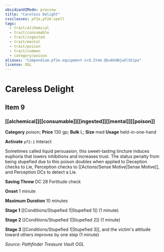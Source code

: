 ```yaml
---
obsidianUIMode: preview
title: "Careless Delight"
cssclasses: pf2e,pf2e-spell
tags:
  - trait/alchemical
  - trait/consumable
  - trait/ingested
  - trait/mental
  - trait/poison
  - trait/common
  - category/poison
aliases: "Compendium.pf2e.equipment-srd.Item.QbuAXdWjwXlSk1pa"
license: OGL
---
```

# Careless Delight
## Item 9
### [[alchemical]][[consumable]][[ingested]][[mental]][[poison]]

**Category** poison; 
**Price** 130 gp; 
**Bulk** L; **Size** med
**Usage** held-in-one-hand

**Activate** `pf2:1` Interact

Sometimes called liquid persuasion, this sweet-tasting tincture induces euphoria that lowers inhibitions and increases trust. The status penalty from being stupefied due to this poison doubles when applied to Deception checks to Lie, Perception checks to [[Actions/Sense Motive|Sense Motive]], and Perception DCs to detect a Lie.

**Saving Throw** DC 28 Fortitude check

**Onset** 1 minute

**Maximum Duration** 10 minutes

**Stage 1** [[Conditions/Stupefied 1|Stupefied 1]] (1 minute)

**Stage 2** [[Conditions/Stupefied 1|Stupefied 2]] (1 minute)

**Stage 3** [[Conditions/Stupefied 1|Stupefied 3]], and the victim's attitude toward others improves by one step (1 minute)

*Source: Pathfinder Treasure Vault*
*OGL*